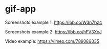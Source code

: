 # gif-app

Screenshots example 1:
https://ibb.co/W3n7hz4

Screenshots example 2:
https://ibb.co/hFV3XxJ

Video example:
https://vimeo.com/789086335
